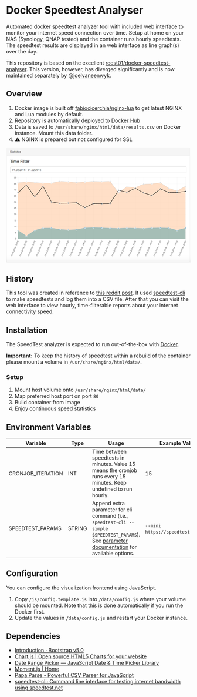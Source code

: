 # Docker Speedtest Analyser

Automated docker speedtest analyzer tool with included web interface to monitor your internet speed connection over time. Setup at home on your NAS (Synology, QNAP tested) and the container runs hourly speedtests. The speedtest results are displayed in an web interface as line graph(s) over the day.

This repository is based on the excellent [roest01/docker-speedtest-analyser](https://github.com/roest01/docker-speedtest-analyser). This version, however, has diverged significantly and is now maintained separately by [@joelvaneenwyk](https://github.com/joelvaneenwyk).

## Overview

1. Docker image is built off [fabiocicerchia/nginx-lua](https://github.com/fabiocicerchia/nginx-lua) to get latest NGINX and Lua modules by default.
2. Repository is automatically deployed to [Docker Hub](https://hub.docker.com/repository/docker/joelvaneenwyk/speedtest-analyzer)
3. Data is saved to  `/usr/share/nginx/html/data/results.csv` on Docker instance. Mount this data folder.
4. ⚠ NGINX is prepared but not configured for SSL

![Statistic Screenshot](images/speedtest_screenshot.png)

## History

This tool was created in reference to [this reddit post](https://www.reddit.com/r/technology/comments/43fi39/i_set_up_my_raspberry_pi_to_automatically_tweet/).
It used [speedtest-cli](https://github.com/sivel/speedtest-cli) to make speedtests and log them into a CSV file. After that you can visit the web interface to view hourly, time-filterable reports about your internet connectivity speed.

## Installation

The SpeedTest analyzer is expected to run out-of-the-box with [Docker](https://www.docker.com/).

**Important:** To keep the history of speedtest within a rebuild of the container please mount a volume in `/usr/share/nginx/html/data/`.

### Setup

1. Mount host volume onto `/usr/share/nginx/html/data/`
2. Map preferred host port on port `80`
3. Build container from image
4. Enjoy continuous speed statistics

## Environment Variables

| Variable  | Type | Usage |  Example Value | Default |
| ------------- | ------------- | ------------- | ------------- | ------------- |
| CRONJOB_ITERATION  | INT  | Time between speedtests in minutes. Value 15 means the cronjob runs every 15 minutes. Keep undefined to run hourly. | 15 | 60 |
| SPEEDTEST_PARAMS  | STRING  | Append extra parameter for cli command (i.e., `speedtest-cli --simple $SPEEDTEST_PARAMS`). See [parameter documentation](https://github.com/sivel/speedtest-cli#usage) for available options.  | `--mini https://speedtest.test.fr` | none |

## Configuration

You can configure the visualization frontend using JavaScript.

1. Copy `/js/config.template.js` into `/data/config.js` where your volume should be mounted. Note that this is done automatically if you run the Docker first.
2. Update the values in `/data/config.js` and restart your Docker instance.

## Dependencies

* [Introduction · Bootstrap v5.0](https://getbootstrap.com/docs/5.0/getting-started/introduction/)
* [Chart.js | Open source HTML5 Charts for your website](https://www.chartjs.org/)
* [Date Range Picker — JavaScript Date & Time Picker Library](https://www.daterangepicker.com/)
* [Moment.js | Home](https://momentjs.com/)
* [Papa Parse - Powerful CSV Parser for JavaScript](https://www.papaparse.com/)
* [speedtest-cli: Command line interface for testing internet bandwidth using speedtest.net](https://github.com/sivel/speedtest-cli)
